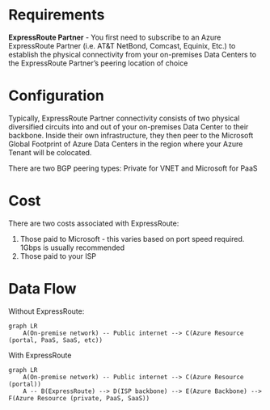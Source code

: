 # Requirements
**ExpressRoute Partner** - You first need to subscribe to an Azure ExpressRoute Partner (i.e.
AT&T NetBond, Comcast, Equinix, Etc.) to establish the physical connectivity from your on-premises
Data Centers to the ExpressRoute Partner’s peering location of choice

# Configuration
Typically, ExpressRoute Partner connectivity consists of two physical diversified circuits into and out of
your on-premises Data Center to their backbone. Inside their own infrastructure, they then peer to the Microsoft Global
Footprint of Azure Data Centers in the region where your Azure Tenant will be colocated.

There are two BGP peering types: Private for VNET and Microsoft for PaaS

# Cost
There are two costs associated with ExpressRoute:
1. Those paid to Microsoft - this varies based on port speed required. 1Gbps is usually recommended
1. Those paid to your ISP

# Data Flow
Without ExpressRoute:
```mermaid
graph LR
    A(On-premise network) -- Public internet --> C(Azure Resource (portal, PaaS, SaaS, etc))
```    

With ExpressRoute
```mermaid
graph LR
    A(On-premise network) -- Public internet --> C(Azure Resource (portal))
    A -- B(ExpressRoute) --> D(ISP backbone) --> E(Azure Backbone) --> F(Azure Resource (private, PaaS, SaaS))
```    
